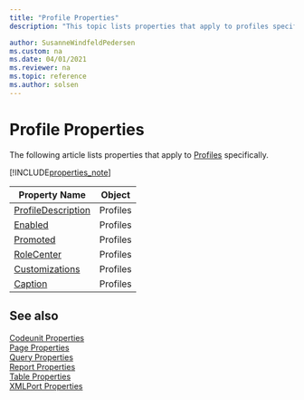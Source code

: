```yaml
---
title: "Profile Properties"
description: "This topic lists properties that apply to profiles specifically."

author: SusanneWindfeldPedersen
ms.custom: na
ms.date: 04/01/2021
ms.reviewer: na
ms.topic: reference
ms.author: solsen
---
```


# Profile Properties

The following article lists properties that apply to [Profiles](../devenv-profile-object.md) specifically.

[!INCLUDE[properties_note](../includes/properties_note.md)]

|Property Name| Object |
|-------------|--------|
|[ProfileDescription](devenv-profiledescription-property.md)  | Profiles |
|[Enabled](devenv-enabled-profile-property.md)  | Profiles |
|[Promoted](devenv-promoted-profile-property.md) | Profiles |
|[RoleCenter](devenv-rolecenter-property.md) | Profiles |
|[Customizations](devenv-customizations-property.md) | Profiles |
|[Caption](devenv-caption-property.md) | Profiles |

## See also

[Codeunit Properties](devenv-codeunit-properties.md)  
[Page Properties](devenv-page-property-overview.md)  
[Query Properties](devenv-query-properties.md)  
[Report Properties](devenv-report-properties.md)  
[Table Properties](devenv-table-properties.md)  
[XMLPort Properties](devenv-xmlport-properties.md) 